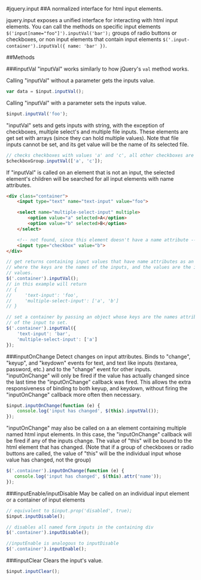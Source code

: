 #jquery.input
##A normalized interface for html input elements.

jquery.input exposes a unified interface for interacting with html input elements.
You can call the methods on specific input elements `$('input[name="foo"]').inputVal('bar');`
groups of radio buttons or checkboxes, or non input elements that contain
input elements `$('.input-container').inputVal({ name: 'bar' })`.

##Methods

###inputVal
"inputVal" works similarly to how jQuery's ```val``` method works.

Calling "inputVal" without a parameter gets the inputs value.
```javascript
var data = $input.inputVal();
```

Calling "inputVal" with a parameter sets the inputs value.
```javascript
$input.inputVal('foo');
````

"inputVal" sets and gets inputs with string, with the exception of checkboxes,
multiple select's and multiple file inputs.  These elements are get set with arrays
(since they can hold multiple values).  Note that file inputs cannot be set, and its
get value will be the name of its selected file.
```javascript
// checks checkboxes with values 'a' and 'c', all other checkboxes are unchecked.
$checkboxGroup.inputVal(['a', 'c']);
```

If "inputVal" is called on an element that is not an input, the selected element's
children will be searched for all input elements with name attributes.

```html
<div class="container">
    <input type="text" name="text-input" value="foo">

    <select name="multiple-select-input" multiple>
        <option value="a" selected>A</option>
        <option value="b" selected>B</option>
    </select>

    <!-- not found, since this element doesn't have a name attribute -->
    <input type="checkbox" value="b">
</div>
```
```javascript
// get returns containing input values that have name attributes as an object
// where the keys are the names of the inputs, and the values are the inputs
// values.
$('.container').inputVal();
// in this example will return
// {
//     'text-input': 'foo',
//     'multiple-select-input': ['a', 'b']
// }

// set a container by passing an object whose keys are the names attributes
// of the input to set.
$('.container').inputVal({
    'text-input': 'bar',
    'multiple-select-input': ['a']
});
```

###inputOnChange
Detect changes on input attributes.  Binds to "change", "keyup", and "keydown" events
for text, and text like inputs (textarea, password, etc.) and to the "change" event
for other inputs.  "inputOnChange" will only be fired if the value has actually changed
since the last time the "inputOnChange" callback was fired.  This allows the extra
responsiveness of binding to both keyup, and keydown, without firing the "inputOnChange"
callback more often then necessary.

```javascript
$input.inputOnChange(function (e) {
    console.log('input has changed', $(this).inputVal());
});
```

"inputOnChange" may also be called on a an element containing multiple named html
input elements.  In this case, the "inputOnChange" callback will be fired if any
of the inputs change.  The value of "this" will be bound to the html element that
has changed.  (Note that if a group of checkboxes or radio buttons are called,
the value of "this" will be the individual input whose value has changed, not the
group)

```javascript
$('.container').inputOnChange(function (e) {
   console.log('input has changed', $(this).attr('name'));
});
```

###inputEnable/inputDisable
May be called on an individual input element or a container of input elements
```javascript
// equivalent to $input.prop('disabled', true);
$input.inputDisable();

// disables all named form inputs in the containing div
$('.container').inputDisable();

//inputEnable is analogous to inputDisable
$('.container').inputEnable();
```

###inputClear
Clears the input's value.
```javascript
$input.inputClear();
```
